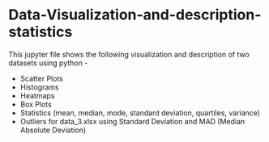 # Data-Visualization-and-description-statistics

This jupyter file shows the following visualization and description of two datasets using python - 
- Scatter Plots
- Histograms 
- Heatmaps
- Box Plots
- Statistics (mean, median, mode, standard deviation, quartiles, variance)
- Outliers for data_3.xlsx using Standard Deviation and MAD (Median Absolute Deviation)
